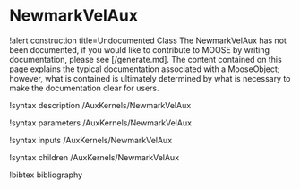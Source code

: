 <!-- MOOSE Documentation Stub: Remove this when content is added. -->

# NewmarkVelAux

!alert construction title=Undocumented Class
The NewmarkVelAux has not been documented, if you would like to contribute to MOOSE by
writing documentation, please see [/generate.md]. The content contained on this page explains
the typical documentation associated with a MooseObject; however, what is contained is ultimately
determined by what is necessary to make the documentation clear for users.

!syntax description /AuxKernels/NewmarkVelAux

!syntax parameters /AuxKernels/NewmarkVelAux

!syntax inputs /AuxKernels/NewmarkVelAux

!syntax children /AuxKernels/NewmarkVelAux

!bibtex bibliography
